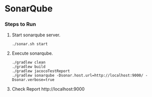 # SonarQube

### Steps to Run
1. Start sonarqube server.
   ```
   ./sonar.sh start
   ```
   
2. Execute sonarqube.
   ```
   ./gradlew clean
   ./gradlew build
   ./gradlew jacocoTestReport
   ./gradlew sonarqube -Dsonar.host.url=http://localhost:9000/ -Dsonar.verbose=true
   ```
   
3. Check Report
   http://localhost:9000
